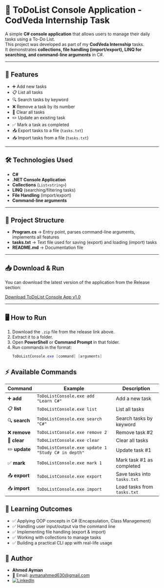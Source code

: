 # 📝 ToDoList Console Application - CodVeda Internship Task

A simple **C# console application** that allows users to manage their daily tasks using a To-Do List.  
This project was developed as part of my **CodVeda Internship** tasks.  
It demonstrates **collections, file handling (import/export), LINQ for searching, and command-line arguments** in C#.

---

## 🚀 Features
- ➕ Add new tasks  
- 📋 List all tasks  
- 🔍 Search tasks by keyword  
- ❌ Remove a task by its number  
- 🧹 Clear all tasks  
- ✏️ Update an existing task  
- ✅ Mark a task as completed  
- 📤 Export tasks to a file (`tasks.txt`)  
- 📥 Import tasks from a file (`tasks.txt`)  

---

## 🛠️ Technologies Used
- **C#**  
- **.NET Console Application**  
- **Collections** (`List<string>`)  
- **LINQ** (searching/filtering tasks)  
- **File Handling** (import/export)  
- **Command-line arguments**  

---

## 📂 Project Structure
- **Program.cs** → Entry point, parses command-line arguments, implements all features  
- **tasks.txt** → Text file used for saving (export) and loading (import) tasks  
- **README.md** → Documentation file  

---

## 📥 Download & Run
You can download the latest version of the application from the Release section:

[Download ToDoList Console App v1.0](https://github.com/Ahmed-Ayman630/ToDoList-ConsoleApp/releases/download/v1.0/ToDoListConsole.zip)

---

## 🖥️ How to Run
1. Download the `.zip` file from the release link above.  
2. Extract it to a folder.  
3. Open **PowerShell** or **Command Prompt** in that folder.  
4. Run commands in the format:
   ```powershell
   ToDoListConsole.exe [command] [arguments]

## ⚡ Available Commands

| Command | Example | Description |
|---------|---------|-------------|
| ➕ **add** | `ToDoListConsole.exe add "Learn C#"` | Add a new task |
| 📋 **list** | `ToDoListConsole.exe list` | List all tasks |
| 🔍 **search** | `ToDoListConsole.exe search "C#"` | Search tasks by keyword |
| ❌ **remove** | `ToDoListConsole.exe remove 2` | Remove task #2 |
| 🧹 **clear** | `ToDoListConsole.exe clear` | Clear all tasks |
| ✏️ **update** | `ToDoListConsole.exe update 1 "Study C# in depth"` | Update task #1 |
| ✅ **mark** | `ToDoListConsole.exe mark 1` | Mark task #1 as completed |
| 📤 **export** | `ToDoListConsole.exe export` | Save tasks into `tasks.txt` |
| 📥 **import** | `ToDoListConsole.exe import` | Load tasks from `tasks.txt` |


## 🎯 Learning Outcomes
- ✅ Applying OOP concepts in C# (Encapsulation, Class Management)
- ✅ Handling user input/output via the command line
- ✅ Implementing file handling (export & import)
- ✅ Working with collections to manage tasks
- ✅ Building a practical CLI app with real-life usage
  
## 👤 Author
- **Ahmed Ayman**  
- 📧 Email: [aymanahmed630@gmail.com](mailto:aymanahmed630@gmail.com)  
- [![LinkedIn](https://img.shields.io/badge/LinkedIn-Profile-blue?logo=linkedin)](https://www.linkedin.com/in/ahmed-ayman-84212b283/)  
